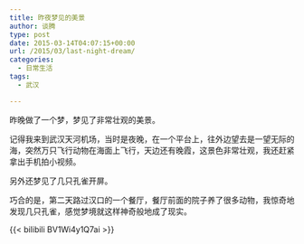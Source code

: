 ```yaml
---
title: 昨夜梦见的美景
author: 谈腾
type: post
date: 2015-03-14T04:07:15+00:00
url: /2015/03/last-night-dream/
categories:
  - 日常生活
tags:
  - 武汉

---
```

昨晚做了一个梦，梦见了非常壮观的美景。

记得我来到武汉天河机场，当时是夜晚，在一个平台上，往外边望去是一望无际的海，突然万只飞行动物在海面上飞行，天边还有晚霞，这景色非常壮观，我还赶紧拿出手机拍小视频。

另外还梦见了几只孔雀开屏。

巧合的是，第二天路过汉口的一个餐厅，餐厅前面的院子养了很多动物，我惊奇地发现几只孔雀，感觉梦境就这样神奇般地成了现实。

{{< bilibili BV1Wi4y1Q7ai >}}